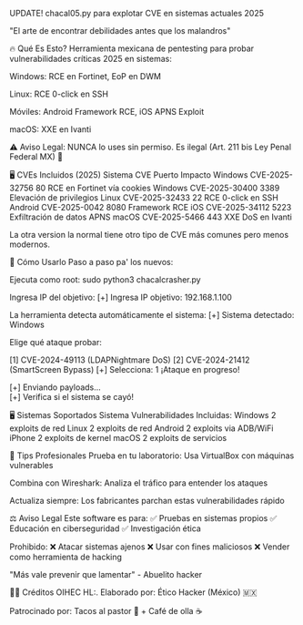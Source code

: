 UPDATE! chacal05.py para explotar CVE en sistemas actuales 2025

"El arte de encontrar debilidades antes que los malandros"

🔥 Qué Es Esto?
Herramienta mexicana de pentesting para probar vulnerabilidades críticas 2025 en sistemas:

Windows: RCE en Fortinet, EoP en DWM

Linux: RCE 0-click en SSH

Móviles: Android Framework RCE, iOS APNS Exploit

macOS: XXE en Ivanti

⚠️ Aviso Legal:
NUNCA lo uses sin permiso. Es ilegal (Art. 211 bis Ley Penal Federal MX) 🚓

🖥 CVEs Incluidos (2025)
Sistema	CVE	Puerto	Impacto
Windows	CVE-2025-32756	80	RCE en Fortinet vía cookies
Windows	CVE-2025-30400	3389	Elevación de privilegios
Linux	CVE-2025-32433	22	RCE 0-click en SSH
Android	CVE-2025-0042	8080	Framework RCE
iOS	CVE-2025-34112	5223	Exfiltración de datos APNS
macOS	CVE-2025-5466	443	XXE DoS en Ivanti

La otra version la normal tiene otro tipo de CVE más comunes pero menos modernos.

🚀 Cómo Usarlo
Paso a paso pa' los nuevos:

Ejecuta como root:
sudo python3 chacalcrasher.py

Ingresa IP del objetivo:
[+] Ingresa IP objetivo: 192.168.1.100

La herramienta detecta automáticamente el sistema:
[+] Sistema detectado: Windows

Elige qué ataque probar:

[1] CVE-2024-49113 (LDAPNightmare DoS)
[2] CVE-2024-21412 (SmartScreen Bypass)
[+] Selecciona: 1
¡Ataque en progreso!


[+] Enviando payloads...  
[+] Verifica si el sistema se cayó!  

🖥️ Sistemas Soportados
Sistema	Vulnerabilidades Incluidas:
Windows	2 exploits de red
Linux	2 exploits de red
Android	2 exploits via ADB/WiFi
iPhone	2 exploits de kernel
macOS	2 exploits de servicios

🧠 Tips Profesionales
Prueba en tu laboratorio: Usa VirtualBox con máquinas vulnerables

Combina con Wireshark: Analiza el tráfico para entender los ataques

Actualiza siempre: Los fabricantes parchan estas vulnerabilidades rápido

⚖️ Aviso Legal
Este software es para:
✅ Pruebas en sistemas propios
✅ Educación en ciberseguridad
✅ Investigación ética

Prohibido:
❌ Atacar sistemas ajenos
❌ Usar con fines maliciosos
❌ Vender como herramienta de hacking

"Más vale prevenir que lamentar" - Abuelito hacker

👨‍💻 Créditos OIHEC HL:.
Elaborado por: Ético Hacker (México) 🇲🇽

Patrocinado por: Tacos al pastor 🌮 + Café de olla ☕
